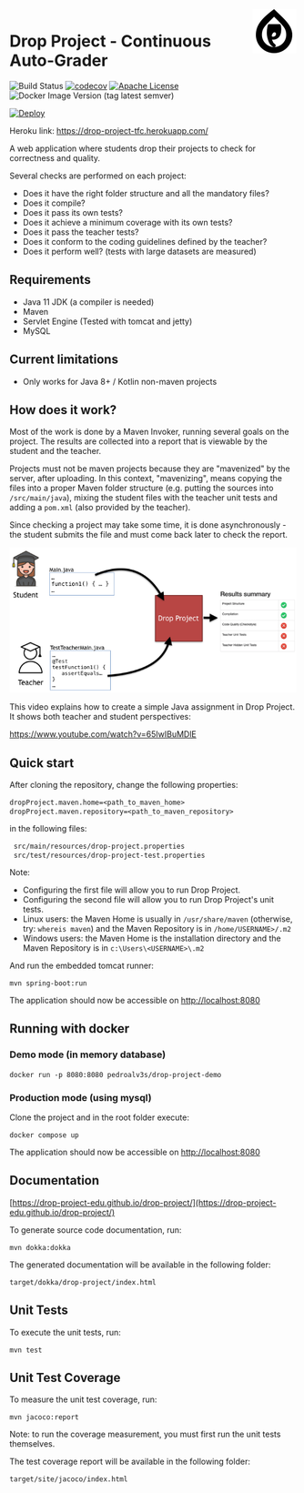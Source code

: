 <img width="77px" height="77px" align="right" src="docs/dp_logo.png"/>

# Drop Project - Continuous Auto-Grader

![Build Status](https://github.com/drop-project-edu/drop-project/workflows/Run%20Tests/badge.svg?branch=master)
[![codecov](https://codecov.io/gh/drop-project-edu/drop-project/branch/master/graph/badge.svg)](https://codecov.io/gh/drop-project-edu/drop-project)
[![Apache License](https://img.shields.io/badge/license-Apache%20License%202.0-blue.svg)](http://www.apache.org/licenses/LICENSE-2.0)
![Docker Image Version (tag latest semver)](https://img.shields.io/docker/v/pedroalv3s/drop-project-mysql/v0.9.5?label=docker%20image)

[![Deploy](https://www.herokucdn.com/deploy/button.svg)](https://heroku.com/deploy?template=https://github.com/drop-project-edu/drop-project)

Heroku link: https://drop-project-tfc.herokuapp.com/

A web application where students drop their projects to check for correctness and quality.

Several checks are performed on each project:

* Does it have the right folder structure and all the mandatory files?
* Does it compile?
* Does it pass its own tests?
* Does it achieve a minimum coverage with its own tests?
* Does it pass the teacher tests?
* Does it conform to the coding guidelines defined by the teacher?
* Does it perform well? (tests with large datasets are measured)

## Requirements

* Java 11 JDK (a compiler is needed)
* Maven
* Servlet Engine (Tested with tomcat and jetty)
* MySQL

## Current limitations

* Only works for Java 8+ / Kotlin non-maven projects

## How does it work?

Most of the work is done by a Maven Invoker, running several goals on the project.
The results are collected into a report that is viewable by the student and the teacher.

Projects must not be maven projects because they are "mavenized" by the server, after uploading.
In this context, "mavenizing", means copying the files into a proper Maven folder structure (e.g. putting the sources
into `/src/main/java`), mixing the student files with the teacher unit tests and adding a `pom.xml`
(also provided by the teacher).

Since checking a project may take some time, it is done asynchronously - the student submits the file and must come
back later to check the report.

![How DP works](docs/how_dp_works.png)

This video explains how to create a simple Java assignment in Drop Project. It shows both teacher and student perspectives:

https://www.youtube.com/watch?v=65IwIBuMDlE

## Quick start

After cloning the repository, change the following properties:

    dropProject.maven.home=<path_to_maven_home>
    dropProject.maven.repository=<path_to_maven_repository>

in the following files:

     src/main/resources/drop-project.properties
     src/test/resources/drop-project-test.properties 

Note:

* Configuring the first file will allow you to run Drop Project.
* Configuring the second file will allow you to run Drop Project's unit tests.
* Linux users: the Maven Home is usually in `/usr/share/maven` (otherwise, try: `whereis maven`) and the Maven Repository is in `/home/USERNAME>/.m2`
* Windows users: the Maven Home is the installation directory and the Maven Repository is in `c:\Users\<USERNAME>\.m2`

And run the embedded tomcat runner:

    mvn spring-boot:run

The application should now be accessible on [http://localhost:8080](http://localhost:8080)

## Running with docker

### Demo mode (in memory database)

    docker run -p 8080:8080 pedroalv3s/drop-project-demo

### Production mode (using mysql)

Clone the project and in the root folder execute:

    docker compose up

The application should now be accessible on [http://localhost:8080](http://localhost:8080)

## Documentation

[https://drop-project-edu.github.io/drop-project/](https://drop-project-edu.github.io/drop-project/)

To generate source code documentation, run:

    mvn dokka:dokka

The generated documentation will be available in the following folder:

    target/dokka/drop-project/index.html

## Unit Tests

To execute the unit tests, run:

    mvn test

## Unit Test Coverage

To measure the unit test coverage, run:

    mvn jacoco:report

Note: to run the coverage measurement, you must first run the unit tests themselves.

The test coverage report will be available in the following folder:

    target/site/jacoco/index.html
